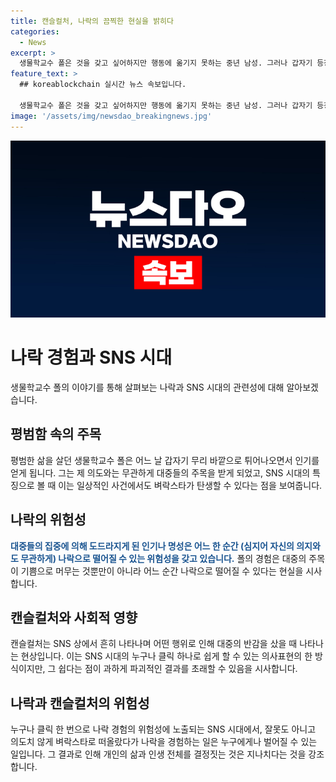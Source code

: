 ```yaml
---
title: 캔슬컬처, 나락의 끔찍한 현실을 밝히다
categories:
  - News
excerpt: >
  생물학교수 폴은 것을 갖고 싶어하지만 행동에 옮기지 못하는 중년 남성. 그러나 갑자기 등장하는 그의 꿈으로 영향력 있는 인물이 됨. 그러나 대중의 주목으로 인기를 누리다가 악몽으로 변하고 나락으로 떨어짐. SNS 시대의 풍경을 떠올리게 함. 대중의 주목은 인기와 명성을 얻을 수 있지만, 언제든 나락으로 떨어질 수 있음. '캔슬컬처' 등으로 인해 대중의 관심을 얻다가 나락으로 떨어지는 사례가 늘어나고 있음. 함부로 판단하지 말아야 하며, 사람의 삶과 인생을 결정짓지 말아야 함. SNS 시대의 광경이 바라보고 있는 것을 생각해보게 함.
feature_text: >
  ## koreablockchain 실시간 뉴스 속보입니다.

  생물학교수 폴은 것을 갖고 싶어하지만 행동에 옮기지 못하는 중년 남성. 그러나 갑자기 등장하는 그의 꿈으로 영향력 있는 인물이 됨. 그러나 대중의 주목으로 인기를 누리다가 악몽으로 변하고 나락으로 떨어짐. SNS 시대의 풍경을 떠올리게 함. 대중의 주목은 인기와 명성을 얻을 수 있지만, 언제든 나락으로 떨어질 수 있음. '캔슬컬처' 등으로 인해 대중의 관심을 얻다가 나락으로 떨어지는 사례가 늘어나고 있음. 함부로 판단하지 말아야 하며, 사람의 삶과 인생을 결정짓지 말아야 함. SNS 시대의 광경이 바라보고 있는 것을 생각해보게 함.
image: '/assets/img/newsdao_breakingnews.jpg'
---
```


<p><img src="/assets/img/newsdao_breakingnews.jpg" alt="koreablockchain 속보" /></p>

<h1>나락 경험과 SNS 시대</h1>

<p data-ke-size="size16">생물학교수 폴의 이야기를 통해 살펴보는 나락과 SNS 시대의 관련성에 대해 알아보겠습니다.</p>

<h2>평범함 속의 주목</h2>

<p>평범한 삶을 살던 생물학교수 폴은 어느 날 갑자기 무리 바깥으로 튀어나오면서 인기를 얻게 됩니다. 그는 제 의도와는 무관하게 대중들의 주목을 받게 되었고, SNS 시대의 특징으로 볼 때 이는 일상적인 사건에서도 벼락스타가 탄생할 수 있다는 점을 보여줍니다.</p>

<h2>나락의 위험성</h2>

<p><b><span style="color: #1a5490;">대중들의 집중에 의해 도드라지게 된 인기나 명성은 어느 한 순간 (심지어 자신의 의지와도 무관하게) 나락으로 떨어질 수 있는 위험성을 갖고 있습니다.</span></b> 폴의 경험은 대중의 주목이 기쁨으로 머무는 것뿐만이 아니라 어느 순간 나락으로 떨어질 수 있다는 현실을 시사합니다.</p>

<h2>캔슬컬처와 사회적 영향</h2>

<p>캔슬컬처는 SNS 상에서 흔히 나타나며 어떤 행위로 인해 대중의 반감을 샀을 때 나타나는 현상입니다. 이는 SNS 시대의 누구나 클릭 하나로 쉽게 할 수 있는 의사표현의 한 방식이지만, 그 쉽다는 점이 과하게 파괴적인 결과를 초래할 수 있음을 시사합니다.</p>

<h2>나락과 캔슬컬처의 위험성</h2>

<p>누구나 클릭 한 번으로 나락 경험의 위험성에 노출되는 SNS 시대에서, 잘못도 아니고 의도치 않게 벼락스타로 떠올랐다가 나락을 경험하는 일은 누구에게나 벌어질 수 있는 일입니다. 그 결과로 인해 개인의 삶과 인생 전체를 결정짓는 것은 지나치다는 것을 강조합니다.</p>

<p data-ke-size="size16">&nbsp;</p>

